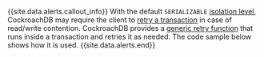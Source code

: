 {{site.data.alerts.callout_info}}
With the default `SERIALIZABLE` [isolation level](transactions.html#isolation-levels), CockroachDB may require the client to [retry a transaction](transactions.html#transaction-retries) in case of read/write contention. CockroachDB provides a [generic retry function](transactions.html#client-side-intervention) that runs inside a transaction and retries it as needed. The code sample below shows how it is used.
{{site.data.alerts.end}}
